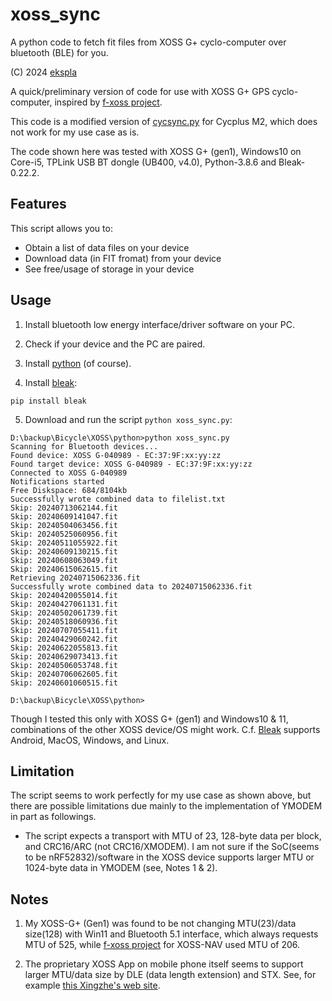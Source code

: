 # xoss_sync
A python code to fetch fit files from XOSS G+ cyclo-computer over bluetooth (BLE) for you.

(C) 2024 [ekspla](https://github.com/ekspla/xoss_sync)

A quick/preliminary version of code for use with XOSS G+ GPS cyclo-computer, inspired by [f-xoss project](https://github.com/DCNick3/f-xoss).

This code is a modified version of [cycsync.py](https://github.com/Kaiserdragon2/CycSync) for Cycplus M2, which does not work for my use case as is.

The code shown here was tested with XOSS G+ (gen1), Windows10 on Core-i5, TPLink USB BT dongle (UB400, v4.0), Python-3.8.6 and Bleak-0.22.2.

## Features
This script allows you to:

- Obtain a list of data files on your device
- Download data (in FIT fromat) from your device
- See free/usage of storage in your device

## Usage
1. Install bluetooth low energy interface/driver software on your PC.

2. Check if your device and the PC are paired.

3. Install [python](https://www.python.org/) (of course).

4. Install [bleak](https://pypi.org/project/bleak/):

```
pip install bleak
```

5. Download and run the script ```python xoss_sync.py```:

```
D:\backup\Bicycle\XOSS\python>python xoss_sync.py
Scanning for Bluetooth devices...
Found device: XOSS G-040989 - EC:37:9F:xx:yy:zz
Found target device: XOSS G-040989 - EC:37:9F:xx:yy:zz
Connected to XOSS G-040989
Notifications started
Free Diskspace: 684/8104kb
Successfully wrote combined data to filelist.txt
Skip: 20240713062144.fit
Skip: 20240609141047.fit
Skip: 20240504063456.fit
Skip: 20240525060956.fit
Skip: 20240511055922.fit
Skip: 20240609130215.fit
Skip: 20240608063049.fit
Skip: 20240615062615.fit
Retrieving 20240715062336.fit
Successfully wrote combined data to 20240715062336.fit
Skip: 20240420055014.fit
Skip: 20240427061131.fit
Skip: 20240502061739.fit
Skip: 20240518060936.fit
Skip: 20240707055411.fit
Skip: 20240429060242.fit
Skip: 20240622055813.fit
Skip: 20240629073413.fit
Skip: 20240506053748.fit
Skip: 20240706062605.fit
Skip: 20240601060515.fit

D:\backup\Bicycle\XOSS\python>
```

Though I tested this only with XOSS G+ (gen1) and Windows10 & 11, combinations of the other XOSS device/OS might work.
C.f. [Bleak](https://github.com/hbldh/bleak) supports Android, MacOS, Windows, and Linux.


## Limitation
The script seems to work perfectly for my use case as shown above, but there are possible limitations due mainly to the implementation
of YMODEM in part as followings.

- The script expects a transport with MTU of 23, 128-byte data per block, and CRC16/ARC (not CRC16/XMODEM).  I am not sure
if the SoC(seems to be nRF52832)/software in the XOSS device supports larger MTU or 1024-byte data in YMODEM (see, Notes 1 & 2).

## Notes
1. My XOSS-G+ (Gen1) was found to be not changing MTU(23)/data size(128) with Win11 and Bluetooth 5.1 interface, which always 
requests MTU of 525, while [f-xoss project](https://github.com/DCNick3/f-xoss) for XOSS-NAV used MTU of 206.

2. The proprietary XOSS App on mobile phone itself seems to support larger MTU/data size by DLE (data length extension) and STX.  See, 
for example [this Xingzhe's web site](https://developer.imxingzhe.com/docs/device/tracking_data_service/).
